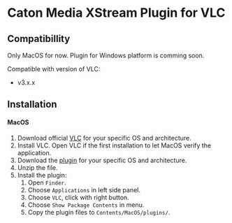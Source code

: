 # Caton Media XStream Plugin for VLC

## Compatibillity
Only MacOS for now. Plugin for Windows platform is comming soon.

Compatible with version of VLC:
* v3.x.x

## Installation

#### MacOS

1. Download official [VLC](https://get.videolan.org/vlc/3.0.20/macosx/) for your specific OS and architecture.
2. Install VLC. Open VLC if the first installation to let MacOS verify the application. 
3. Download the [plugin](https://github.com/Caton-Technology/cmxs-plugin-for-vlc/releases) for your specific OS and architecture.
4. Unzip the file.
5. Install the plugin:
	1. Open `Finder`.
	2. Choose `Applications` in left side panel.
	3. Choose `VLC`, click with right button.
	4. Choose `Show Package Contents` in menu.
	5. Copy the plugin files to `Contents/MacOS/plugins/`. 
